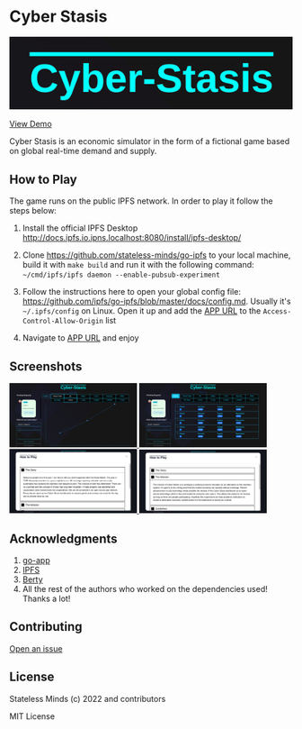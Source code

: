 # Cyber Stasis

![Logo](./assets/logo.png)

<a href="http://bafybeihjpzh7a7qibdhqerwtn2vxvr6lkg4pz6fdlmomftyy6rc257vbx4.ipfs.localhost:8080/">View Demo</a>

Cyber Stasis is an economic simulator in the form of a fictional game based on global real-time demand and supply.

## How to Play

The game runs on the public IPFS network. In order to play it follow the steps below:

1. Install the official IPFS Desktop http://docs.ipfs.io.ipns.localhost:8080/install/ipfs-desktop/

2. Clone https://github.com/stateless-minds/go-ipfs to your local machine, build it with `make build` and run it with the following command: `~/cmd/ipfs/ipfs daemon --enable-pubsub-experiment`

3. Follow the instructions here to open your global config file: https://github.com/ipfs/go-ipfs/blob/master/docs/config.md. Usually it's `~/.ipfs/config` on Linux. Open it up and add the <a href="http://bafybeihjpzh7a7qibdhqerwtn2vxvr6lkg4pz6fdlmomftyy6rc257vbx4.ipfs.localhost:8080/">APP URL</a> to the `Access-Control-Allow-Origin` list
4. Navigate to <a href="http://bafybeihjpzh7a7qibdhqerwtn2vxvr6lkg4pz6fdlmomftyy6rc257vbx4.ipfs.localhost:8080/">APP URL</a> and enjoy

## Screenshots

<a display="inline" href="./assets/home.png?raw=true">
<img src="./assets/home.png" width="45%" alt="Screenshot of the homepage" title="Screenshot of the homepage">
</a>

<a display="inline" href="./assets/ranks.png?raw=true">
<img src="./assets/ranks.png" width="45%" alt="Screenshot of the ranks screen" title="Screenshot of the ranks screen">
</a>

<a display="inline" href="./assets/story.png?raw=true">
<img src="./assets/story.png" width="45%" alt="Screenshot of the story" title="Screenshot of the story">
</a>

<a display="inline" href="./assets/mission.png?raw=true">
<img src="./assets/mission.png" width="45%" alt="Screenshot of the mission" title="Screenshot of the mission">
</a>

## Acknowledgments

1. <a href="https://go-app.dev/">go-app</a>
2. <a href="https://ipfs.io/">IPFS</a>
3. <a href="https://berty.tech/">Berty</a>
4. All the rest of the authors who worked on the dependencies used! Thanks a lot!

## Contributing

<a href="https://github.com/stateless-minds/cyber-stasis/issues">Open an issue</a>

## License

Stateless Minds (c) 2022 and contributors

MIT License

